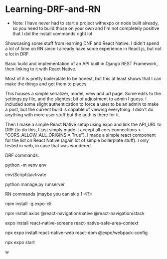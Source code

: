 ﻿# Learning-DRF-and-RN
 * Note: I have never had to start a project withexpo or node built already, so you need to build those on your own and I'm not completely positive that I did the install commands right lol

Showcasing some stuff from learning DNF and React Native. I didn't spend a lot of time on RN since I already have some experience in React.js, but not a lot in DRF.

Basic build and implementation of an API built in Django REST Framework, then linking to it with React Native.

Most of it is pretty boilerplate to be honest, but this at least shows that I can make the things and get them to places.

This houses a simple serializer, model, view and url page. Some edits to the settings.py file, and the slightest bit of adjustment to admin I guess. I included some slight authentication to force a user to be an admin to make a post, but the current build is capable of viewing everything. I didn't do anything with more user stuff but the auth is there for it.

Then I make a simple React Native setup using expo and link the API_URL to DRF (to do this, I just simply made it accept all cors connections > "CORS_ALLOW_ALL_ORIGINS = True"). I made a simple react component for the list on React Native (again lot of simple boilerplate stuff). I only tested in web, in case that was wondered.

DRF commands:

python -m venv env

env\Scripts\activate

python manage.py runserver

RN commands (maybe you can skip 1-4?):

npm install -g expo-cli

npm install axios @react-navigation/native @react-navigation/stack

expo install react-native-screens react-native-safe-area-context

npx expo install react-native-web react-dom @expo/webpack-config

npx expo start

w
